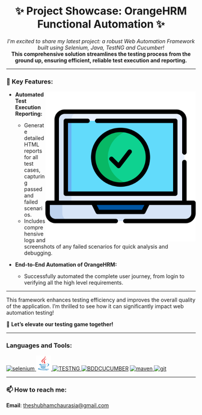 <h1 align="center">✨ Project Showcase: OrangeHRM Functional Automation  ✨</h1>

<p align="center">
  <em>I'm excited to share my latest project: a robust Web Automation Framework built using Selenium, Java, TestNG and Cucumber!</em><br>
  <strong>This comprehensive solution streamlines the testing process from the ground up, ensuring efficient, reliable test execution and reporting.</strong>
</p>

---

### 🔑 Key Features:
<img align="right" alt="Coding" width="400" src="https://github.com/SuperChargedCoder/OrangeHRM_Automation_Cucumber/blob/Shubham_QA/PicToUpload/Testing%20Upload.png">

- **Automated Test Execution Reporting:**
  - Generate detailed HTML reports for all test cases, capturing passed and failed scenarios.
  - Includes comprehensive logs and screenshots of any failed scenarios for quick analysis and debugging.
  
- **End-to-End Automation of OrangeHRM:**
  - Successfully automated the complete user journey, from login to verifying all the high level requirements.
  
---

This framework enhances testing efficiency and improves the overall quality of the application. I’m thrilled to see how it can significantly impact web automation testing!

🚀 **Let’s elevate our testing game together!**

---

<h3 align="left">Languages and Tools:</h3>
<p align="left">
  <a href="https://www.selenium.dev" target="_blank" rel="noreferrer">
    <img src="https://raw.githubusercontent.com/detain/svg-logos/780f25886640cef088af994181646db2f6b1a3f8/svg/selenium-logo.svg" alt="selenium" width="40" height="40"/>
  </a>
  <a href="https://www.java.com" target="_blank" rel="noreferrer">
    <img src="https://raw.githubusercontent.com/devicons/devicon/master/icons/java/java-original.svg" alt="java" width="40" height="40"/>
  </a>
  <a href="https://www.tutorialspoint.com/testng/index.htm" target="_blank" rel="noreferrer">   
    <img src="https://github.com/user-attachments/assets/90871f36-cc2e-4fc1-8673-7011aab72f78" alt="TESTNG" width="40" height="40"/>
  </a>
  <a href="https://www.tutorialspoint.com/cucumber/index.htm" target="_blank" rel="noreferrer">   <img src="https://github.com/user-attachments/assets/e5cf0c82-64e5-41a9-a8dd-ed0bb14aff6f" alt="BDDCUCUMBER" width="40" height="40"/></a>
  <a href="https://maven.apache.org/" target="_blank" rel="noreferrer">
    <img src="https://www.vectorlogo.zone/logos/apache_maven/apache_maven-icon.svg" alt="maven" width="40" height="40"/>
  </a>
   <a href="https://git-scm.com/" target="_blank" rel="noreferrer"> 
    <img src="https://www.vectorlogo.zone/logos/git-scm/git-scm-icon.svg" alt="git" width="40" height="40"/> 
  </a>
</p>

---

### 📫 **How to reach me**:
**Email**: [theshubhamchaurasia@gmail.com](mailto:theshubhamchaurasia@gmail.com)
